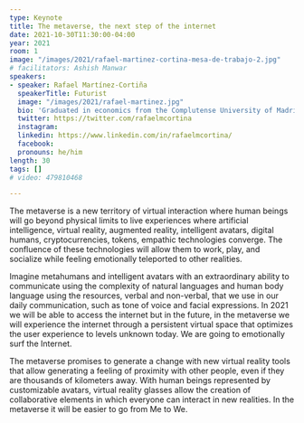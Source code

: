```yaml
---
type: Keynote
title: The metaverse, the next step of the internet
date: 2021-10-30T11:30:00-04:00
year: 2021
room: 1
image: "/images/2021/rafael-martinez-cortina-mesa-de-trabajo-2.jpg"
# facilitators: Ashish Manwar
speakers:
- speaker: Rafael Martínez-Cortiña
  speakerTitle: Futurist
  image: "/images/2021/rafael-martinez.jpg"
  bio: 'Graduated in economics from the Complutense University of Madrid. MBA from ESCP Business School (École Supérieure de Commerce de Paris). Currently a PhD candidate in Collective Artificial Intelligence as a competitive advantage for business management. Analyst of prospective scenarios and governance models for 2030+. Member of the Scientific Committee of Telos (Fundación Telefónica) and member of the Editorial Committee of IberCampus.'
  twitter: https://twitter.com/rafaelmcortina
  instagram: 
  linkedin: https://www.linkedin.com/in/rafaelmcortina/
  facebook: 
  pronouns: he/him
length: 30
tags: []
# video: 479810468

---
```


The metaverse is a new territory of virtual interaction where human beings will go beyond physical limits to live experiences where artificial intelligence, virtual reality, augmented reality, intelligent avatars, digital humans, cryptocurrencies, tokens, empathic technologies converge. The confluence of these technologies will allow them to work, play, and socialize while feeling emotionally teleported to other realities.

Imagine metahumans and intelligent avatars with an extraordinary ability to communicate using the complexity of natural languages ​​and human body language using the resources, verbal and non-verbal, that we use in our daily communication, such as tone of voice and facial expressions. In 2021 we will be able to access the internet but in the future, in the metaverse we will experience the internet through a persistent virtual space that optimizes the user experience to levels unknown today. We are going to emotionally surf the Internet.

The metaverse promises to generate a change with new virtual reality tools that allow generating a feeling of proximity with other people, even if they are thousands of kilometers away. With human beings represented by customizable avatars, virtual reality glasses allow the creation of collaborative elements in which everyone can interact in new realities. In the metaverse it will be easier to go from Me to We.
